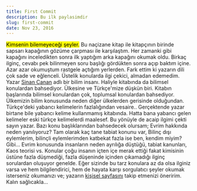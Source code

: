 ```yaml
---
title: First Commit
description: Bu ilk paylasimdir
slug: first-commit
date: Nov 23, 2016
---
```


<span style="background-color:yellow; color:black">Kimsenin bilemeyeceği şeyler.</span> Bu naçizane kitap ile kitapçının birinde sapsarı kapağının gözüme çarpması ile karşılaştım. Her zamanki gibi kapağını inceledikten sonra ilk yaptığım arka kapağını okumak oldu. Birkaç ilginç, cevabı pek bilinmeyen soru başlığı gördükten sonra açıp baktım içine. Azar azar okumuştum rastgele açtığım yerlerden. Fark ettim ki yazarın dili çok sade ve eğlenceli. Üstelik konularda ilgi çekici, almadan edemedim. Yazar [Sinan Canan]() adlı bir bilim insanı. Haliyle kitabında da bilimsel konulardan bahsediyor. Ülkesine ve Türkçe'mize düşkün biri. Kitabın başlarında bilimsel konulardan çok, toplumsal konulardan bahsediyor. Ülkemizin bilim konusunda neden diğer ülkelerden gerisinde olduğundan. Türkçe'deki yabancı kelimelerin fazlalığından vesaire.. Gerçektende yazar birtane bile yabancı kelime kullanmamış kitabında. Hatta bana yabancı gelen kelimeler eski türkçe kelimelerdi maalesef. Bu yönüyle de acaip ilgimi çekti sayın yazar. Bazı konu başlıklarından bahsedecek olursam; Evrim hakkında neden yanılıyoruz? Tam olarak kaç tane tabiat konunu var, Bilinç dışı eylemlerim, bilinçli eylemlerimden katbekat fazla ise ben, kendim miyim? Gibi... Evrim konusunda insanların neden ayrılığa düştüğü, tabiat kanunları, Kaos teorisi vs. Konular çoğu insanın içten içe merak ettiği fakat kimisinin üstüne fazla düşmediği, fazla düşeninde içinden çıkamadığı ilginç sorulardan oluşuyor genelde. Eğer sizinde bu tarz konulara az da olsa ilginiz varsa ve hem bilgilendirici, hem de hayata karşı sorgulatıcı şeyler okumak isterseniz okumanızı ve;
yazarın [kişisel sayfasını](https://www.sinancanan.net/) takip etmenizi öneririm. Kalın sağlıcakla...
